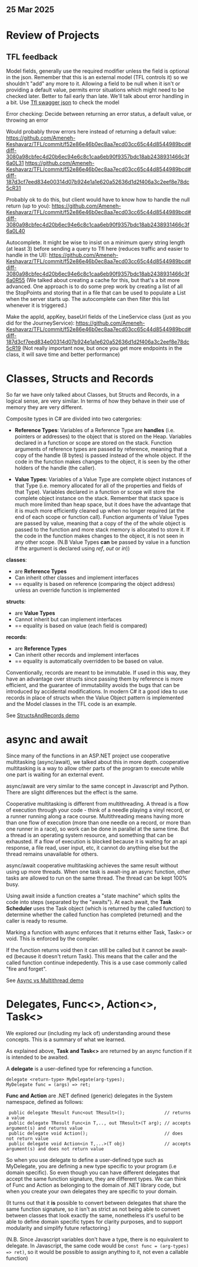 ## 25 Mar 2025
# Review of Projects
## TFL feedback
Model fields, generally use the required modifier unless the field is optional in the json.
Remember that this is an external model (TFL controls it) so we shouldn't "add" any more to
it. Allowing a field to be null when it isn't or providing a default value, permits error
situations which might need to be checked later. Better to fail early than late. We'll
talk about error handling in a bit.
Use [Tfl swagger json](https://api.tfl.gov.uk/swagger/docs/v1) to check the model

Error checking:
Decide between returning an error status, a default value, or throwing an error

Would probably throw errors here instead of returning a default value:
https://github.com/Ameneh-Keshavarz/TFL/commit/f52e86e46b0ec8aa7ecd03cc65c44d8544989bcd#diff-3080a98cbfec4d20b6ec94e6c8c1caa6eb90f9357bdc18ab2438931466c3f6a0L31
https://github.com/Ameneh-Keshavarz/TFL/commit/f52e86e46b0ec8aa7ecd03cc65c44d8544989bcd#diff-187d3cf7eed834e00314d07b924e1a1e620a52636d1d2f406a3c2eef8e78dc5cR31

Probably ok to do this, but client would have to know how to handle the null return (up to you):
https://github.com/Ameneh-Keshavarz/TFL/commit/f52e86e46b0ec8aa7ecd03cc65c44d8544989bcd#diff-3080a98cbfec4d20b6ec94e6c8c1caa6eb90f9357bdc18ab2438931466c3f6a0L40

Autocomplete. It might be wise to insist on a minimum query string length (at least 3) before sending a
query to Tfl here (reduces traffic and easier to handle in the UI):
https://github.com/Ameneh-Keshavarz/TFL/commit/f52e86e46b0ec8aa7ecd03cc65c44d8544989bcd#diff-3080a98cbfec4d20b6ec94e6c8c1caa6eb90f9357bdc18ab2438931466c3f6a0R55
(We talked about creating a cache for this, but that's a bit more advanced. One approach is to do
some prep work by creating a list of all the StopPoints and storing that in a file that can be
used to populate a List when the server starts up. The autocomplete can then filter this list
whenever it is triggered.)

Make the appId, appKey, baseUrl fields of the LineService class (just as you did for the 
JourneyService):
https://github.com/Ameneh-Keshavarz/TFL/commit/f52e86e46b0ec8aa7ecd03cc65c44d8544989bcd#diff-187d3cf7eed834e00314d07b924e1a1e620a52636d1d2f406a3c2eef8e78dc5cR19
(Not really important now, but once you get more endpoints in the class, it will save time and
better performance)

# Classes, Structs and Records
So far we have only talked about Classes, but Structs and Records, in a logical
sense, are very similar. In terms of how they behave in their use of memory they are very different.

Composite types in C# are divided into two catergories:
- **Reference Types**: Variables of a Reference Type are **handles** (i.e. pointers or addresses) to the object that is stored on the Heap. Variables declared in a function or scope are stored on the stack. Function arguments of reference types are passed by reference, meaning that a copy of the handle (8 bytes) is passed instead of the whole object. If the code in the function makes changes to the object, it is seen by the other holders of the handle (the caller).

- **Value Types**: Variables of a Value Type are complete object instances of that Type (i.e. memory allocated for all of the properties and fields of that Type). Variables declared in a function or scope will store the complete object instance on the stack. Remember that stack space is much more limited than heap space, but it does have the advantage that it is much more efficiently cleaned up when no longer required (at the end of each scope or function call). Function arguments of Value Types are passed by value, meaning that a copy of the of the whole object is passed to the function and more stack memory is allocated to store it. If the code in the function makes changes to the object, it is not seen in any other scope. (N.B Value Types **can** be passed by value in a function if the argument is declared using *ref*, *out* or *in*))

**classes**:
- are **Reference Types**
- Can inherit other classes and implement interfaces
- == equality is based on reference (comparing the object address) unless an override function is implemented
  
**structs**:
- are **Value Types**
- Cannot inherit but can implement interfaces
- == equality is based on value (each field is compared)
  
**records**:
- are **Reference Types**
- Can inherit other records and implement interfaces
- == equality is automatically overridden to be based on value.

Conventionally, records are meant to be immutable. If used in this way, they have an advantage over structs since passing them by reference is more efficient, and the guarantee of immutability avoids the bugs that can be introduced by accidental modifications. In modern C# it a good idea to use records in place of structs when the Value Object pattern is implemented and the Model classes in the TFL code is an example.

See  [StructsAndRecords demo](../StructsAndRecords)

# async and await
Since many of the functions in an ASP.NET project use cooperative multitasking (async/await), we talked about this in more depth. cooperative multitasking is a way to allow other parts of the program to execute while one part is waiting for an external event.

async/await are very similar to the same concept  in Javascript and Python. There are slight differences but the effect is the same.

Cooperative multitasking is different from  multithreading. A thread is a flow of execution through your code - think of a needle playing a vinyl record, or a runner running along a race course. Multithreading means having more than one flow of execution (more than one needle on a record, or  more than one runner in a race), so work can be done in parallel at the same time. But a thread is an operating system resource, and something that can be exhausted. If a flow of execution is blocked because it is waiting for an api response, a file read, user input, etc, it cannot do anything else but the thread remains unavailable for others.

async/await cooperative multitasking achieves the same result without using up more threads. When one task is await-ing an async function, other tasks are allowed to run on the same thread. The thread can be kept 100% busy.

Using await inside a function creates a "state machine" which splits the code into steps (separated by the "awaits"). At each await, the **Task Scheduler** uses the Task object (which is returned by the called function) to determine whether the called function has completed (returned) and the caller is ready to resume. 

Marking a function with async enforces that it returns either Task, Task<> or void. This is enforced by the compiler. 

If the function returns void then it can still be called but it cannot be await-ed (because it doesn't return Task).  This means that the caller and the called function continue indepedently. This is a use case commonly called "fire and forget".

See [Async vs Multithread demo](../Async/)

# Delegates, Func<>, Action<>, Task<>
We explored our (including my lack of) understanding around these concepts. This is a summary of what we learned.

As explained above, **Task and Task<>** are returned by an async function if it is intended to be awaited. 

A **delegate** is a user-defined type for referencing a function.
```
delegate <return-type> MyDelegate(arg-types);
MyDelegate func = (args) => ret;
```

**Func and Action** are .NET defined (generic) delegates in the System namespace, defined as follows:
```
 public delegate TResult Func<out TResult>();               // returns a value
 public delegate TResult Func<in T,.., out TResult>(T arg); // accepts argument(s) and returns value
 public delegate void Action();                             // does not return value
 public delegate void Action<in T,...>(T obj)               // accepts argument(s) and does not return value
```

So when you use delegate to define a user-defined type such as MyDelegate, you are defining a new type specific to your program (i.e domain specific). So even though you can have different delegates that accept the same function signature, they are different types. We can think of Func and Action as belonging to the domain of .NET library code, but when you create your own delegates they are specific to your domain.

(It turns out that it **is** possible to convert between delegates that share the same function signature, so it isn't as strict as not being able to convert between classes that look exactly the same, nonetheless it's useful to be able to define domain specific types for clarity purposes, and to support modularity and simplify future refactoring.)

(N.B. Since Javascript variables don't have a type, there is no equivalent to delegate. In Javascript,
the same code would be `const func = (arg-types) => ret)`, so it would be possible to assign anything
to it, not even a callable function)

